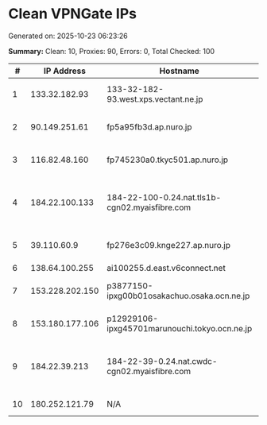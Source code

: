 # Clean VPNGate IPs
Generated on: 2025-10-23 06:23:26

**Summary:** Clean: 10, Proxies: 90, Errors: 0, Total Checked: 100

| # | IP Address | Hostname | Type | Country | Provider |
|---|------------|----------|------|---------|----------|
| 1 | 133.32.182.93 | 133-32-182-93.west.xps.vectant.ne.jp | Business | JP | ARTERIA Networks Corporation |
| 2 | 90.149.251.61 | fp5a95fb3d.ap.nuro.jp | Wireless | JP | Sony Network Communications Inc. |
| 3 | 116.82.48.160 | fp745230a0.tkyc501.ap.nuro.jp | Business | JP | Sony Network Communications Inc. |
| 4 | 184.22.100.133 | 184-22-100-0.24.nat.tls1b-cgn02.myaisfibre.com | Residential | TH | ADVANCED WIRELESS NETWORK COMPANY LIMITED |
| 5 | 39.110.60.9 | fp276e3c09.knge227.ap.nuro.jp | Wireless | JP | Sony Network Communications Inc. |
| 6 | 138.64.100.255 | ai100255.d.east.v6connect.net | Wireless | JP | Asahi Net |
| 7 | 153.228.202.150 | p3877150-ipxg00b01osakachuo.osaka.ocn.ne.jp | Business | JP | NTT Communications Corporation |
| 8 | 153.180.177.106 | p12929106-ipxg45701marunouchi.tokyo.ocn.ne.jp | Business | JP | NTT Communications Corporation |
| 9 | 184.22.39.213 | 184-22-39-0.24.nat.cwdc-cgn02.myaisfibre.com | Residential | TH | ADVANCED WIRELESS NETWORK COMPANY LIMITED |
| 10 | 180.252.121.79 | N/A | Business | ID | Telekomunikasi Indonesia (PT) |
